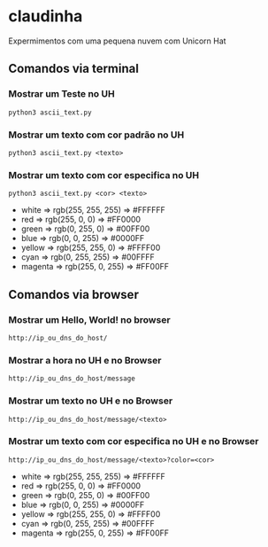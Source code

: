 # claudinha
Expermimentos com uma pequena nuvem com Unicorn Hat

## Comandos via terminal

### Mostrar um Teste no UH
`python3 ascii_text.py`

### Mostrar um texto com cor padrão no UH
`python3 ascii_text.py <texto>`

### Mostrar um texto com cor especifica no UH
`python3 ascii_text.py <cor> <texto>`

- white => rgb(255, 255, 255) => #FFFFFF
- red => rgb(255, 0, 0) => #FF0000
- green => rgb(0, 255, 0) => #00FF00
- blue => rgb(0, 0, 255) => #0000FF
- yellow => rgb(255, 255, 0) => #FFFF00
- cyan => rgb(0, 255, 255) => #00FFFF
- magenta => rgb(255, 0, 255) => #FF00FF

## Comandos via browser

### Mostrar um Hello, World! no browser
`http://ip_ou_dns_do_host/`

### Mostrar a hora no UH e no Browser
`http://ip_ou_dns_do_host/message`

### Mostrar um texto no UH e no Browser
`http://ip_ou_dns_do_host/message/<texto>`

### Mostrar um texto com cor especifica no UH e no Browser

`http://ip_ou_dns_do_host/message/<texto>?color=<cor>`

- white => rgb(255, 255, 255) => #FFFFFF
- red => rgb(255, 0, 0) => #FF0000
- green => rgb(0, 255, 0) => #00FF00
- blue => rgb(0, 0, 255) => #0000FF
- yellow => rgb(255, 255, 0) => #FFFF00
- cyan => rgb(0, 255, 255) => #00FFFF
- magenta => rgb(255, 0, 255) => #FF00FF
